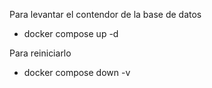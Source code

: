 Para levantar el contendor de la base de datos

- docker compose up -d

Para reiniciarlo

- docker compose down -v